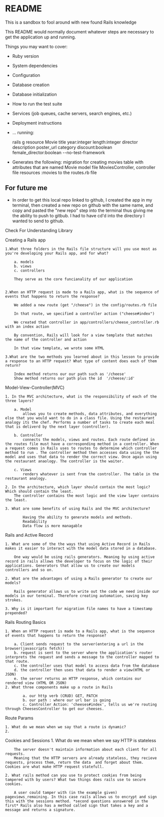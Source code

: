 # README
This is a sandbox to fool around with new found Rails knowledge 


This README would normally document whatever steps are necessary to get the
application up and running.

Things you may want to cover:

* Ruby version

* System dependencies

* Configuration

* Database creation

* Database initialization

* How to run the test suite

* Services (job queues, cache servers, search engines, etc.)

* Deployment instructions

* ...
 running:  

     rails g resource Movie title year:integer length:integer director description poster_url category discount:boolean female_director:boolean --no-test-framework

* Generates the following:
    migration for creating movies table with attributes that are named 
    Movie model file
    MoviesController, controller file 
    resources :movies to the routes.rb file 


## For future me

* In order to get this local repo linked to github, I created the app in my terminal, then created a new repo on github with the same name, and copy and pasted the "new repo" step into the terminal thus giving me the ability to push to gitbub.  I had to have cd'd into the directory I wanted to send to github.


Check For Understanding Library 



Creating a Rails app 

    1.What three folders in the Rails file structure will you use most as you're developing your Rails app, and for what?

        a. models 
        b. views 
        c. controllers

        They serve as the core funcianality of our application 


    2.When an HTTP request is made to a Rails app, what is the sequence of events that happens to return the response?

        We added a new route (get "/cheese") in the config/routes.rb file

        In that route, we specified a controller action ("cheese#index")

        We created that controller in app/controllers/cheese_controller.rb with an index action

        By convention, Rails will look for a view template that matches the name of the controller and action

        In that view template, we wrote some HTML

    3.What are the two methods you learned about in this lesson to provide a response to an HTTP request? What type of content does each of them return?

        Index method returns our our path such as '/cheese'
        Show method returns our path plus the id  '/cheese/:id'

Model-View-Controller(MVC)

    1. In the MVC architecture, what is the responsibility of each of the three layers?

        a. Model 
            allows you to create methods, data attributes, and everything else that you would want to do in a class file. Using the restaurant analogy its the chef. Performs a number of tasks to create each meal that is deliverd by the next layer (controller).

        b. Controller
            connects the models, views and routes. Each route defined in the routes file must have a corresponding method in a controller. When a request comes in Rails uses to routes to determine which controller method to run . The controller method then accesses data using the the model and uses that data to render the correct view. Once again using the restaurant anaology. The controller is the waiter. 

        c. Views 
            renders whatever is sent from the controller. The table in the restaurant analogy. 

    2. In the architecture, which layer should contain the most logic? Which should contain the least. 
        The controller contains the most logic and the view layer contains the least. 

    3. What are some benefits of using Rails and the MVC architecture?

            Having the ability to generate models and methods.
            Readability
            Data flow is more managable



Rails and Active Record 

    1. What are some of the the ways that using Active Record in Rails makes it easier to interact with the model data stored in a database. 

        One way would be using rails generators. Meaning by using active record in rails allows the developer to focus on the logic of their applications. Generators that allow us to create our models controllers and so on.

    2. What are the advantages of using a Rails generator to create our models?
        
        Rails generator allows us to write out the code we need inside our models in our terminal. Therefore creating automation, saving key strokes. 
    
    3. Why is it important for migration file names to have a timestamp prepended?


Rails Routing Basics 

    1. When an HTTP request is made to a Rails app, what is the sequence of events that happens to return the response?

        a. Client sends request to the server(entering a url in the browser(javascripts fetch))
        b. request is sent to the server where the application's router interprets the request and sends a message to the controller mapped to that route.
        c. the controller uses that model to access data from the database 
        d. the controller then uses that data to render a view(HTML or JSON)
        e. the server returns an HTTP response, which contains our rendered view (HTML OR JSON)
    2. What three components make up a route in Rails 

            a. our http verb (CRUD) GET, PATCH
            b. our path : where our url bar is going 
            c. Controller Action: 'cheeses#index', tells us we're routing through CheesesController to get our cheeses.


Route Params 

    1. What do we mean when we say that a route is dynamic? 
    2.




Cookies and Sessions 
    1. What do we mean when we say HTTP is stateless 

        The server doesn't maintain information about each client for all requests.
        Meaning that the HTTP servers are already stateless, they recieve requests, process them, return the data  and forget about them. Cookies are what make HTTP request statefull.
    
    2. What rails method can you use to protect cookies from being tampered with by users? What two things does rails use to secure cookies. 

        A user could tamper with (in the example given) pageviews_remaining. In this case rails allows us to encrypt and sign  this with the sessions method. *second questions asnswered in the first* Rails also has a method called sign that takes a key and a message and returns a signature.


    
    

